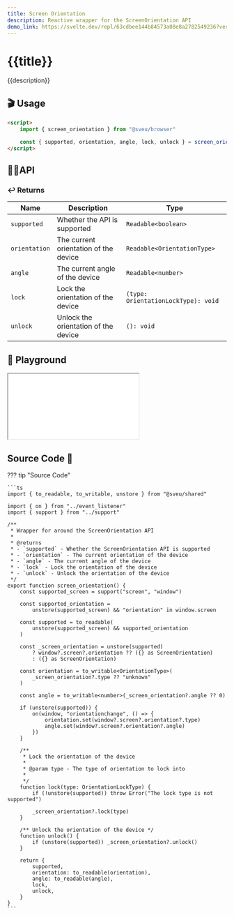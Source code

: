 ```yaml
---
title: Screen Orientation
description: Reactive wrapper for the ScreenOrientation API
demo_link: https://svelte.dev/repl/63cdbee144b84573a08e8a2782549236?version=3.56.0
---
```


# {{title}}

{{description}}

## 🎬 Usage

```html
<script>
    import { screen_orientation } from "@sveu/browser"

    const { supported, orientation, angle, lock, unlock } = screen_orientation()
</script>
```

## 👩‍💻API

### ↩️ Returns

| Name            | Description                           | Type                                  |
| --------------- | ------------------------------------- | ------------------------------------- |
| `supported`     | Whether the API is supported          | `Readable<boolean>`                   |
| `orientation`   | The current orientation of the device | `Readable<OrientationType>`           |
| `angle`         | The current angle of the device       | `Readable<number>`                    |
| `lock`          | Lock the orientation of the device    | `(type: OrientationLockType): void`   |
| `unlock`        | Unlock the orientation of the device  | `(): void`                            |

## 🧪 Playground

<iframe class="h-120 w-full" src="{{demo_link}}"></iframe>

## Source Code 👀

??? tip "Source Code"

    ```ts
    import { to_readable, to_writable, unstore } from "@sveu/shared"

    import { on } from "../event_listener"
    import { support } from "../support"

    /**
     * Wrapper for around the ScreenOrientation API
     *
     * @returns
     * - `supported` - Whether the ScreenOrientation API is supported
     * - `orientation` - The current orientation of the device
     * - `angle` - The current angle of the device
     * - `lock` - Lock the orientation of the device
     * - `unlock` - Unlock the orientation of the device
     */
    export function screen_orientation() {
        const supported_screen = support("screen", "window")

        const supported_orientation =
            unstore(supported_screen) && "orientation" in window.screen

        const supported = to_readable(
            unstore(supported_screen) && supported_orientation
        )

        const _screen_orientation = unstore(supported)
            ? window?.screen?.orientation ?? ({} as ScreenOrientation)
            : ({} as ScreenOrientation)

        const orientation = to_writable<OrientationType>(
            _screen_orientation?.type ?? "unknown"
        )

        const angle = to_writable<number>(_screen_orientation?.angle ?? 0)

        if (unstore(supported)) {
            on(window, "orientationchange", () => {
                orientation.set(window?.screen?.orientation?.type)
                angle.set(window?.screen?.orientation?.angle)
            })
        }

        /**
         * Lock the orientation of the device
         *
         * @param type - The type of orientation to lock into
         *
         */
        function lock(type: OrientationLockType) {
            if (!unstore(supported)) throw Error("The lock type is not supported")

            _screen_orientation?.lock(type)
        }

        /** Unlock the orientation of the device */
        function unlock() {
            if (unstore(supported)) _screen_orientation?.unlock()
        }

        return {
            supported,
            orientation: to_readable(orientation),
            angle: to_readable(angle),
            lock,
            unlock,
        }
    }
    ```
